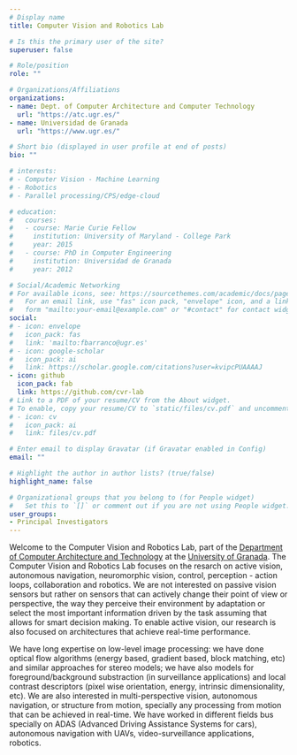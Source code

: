 ```yaml
---
# Display name
title: Computer Vision and Robotics Lab

# Is this the primary user of the site?
superuser: false

# Role/position
role: ""

# Organizations/Affiliations
organizations:
- name: Dept. of Computer Architecture and Computer Technology
  url: "https://atc.ugr.es/"
- name: Universidad de Granada
  url: "https://www.ugr.es/"

# Short bio (displayed in user profile at end of posts)
bio: ""

# interests:
# - Computer Vision - Machine Learning 
# - Robotics
# - Parallel processing/CPS/edge-cloud

# education:
#   courses:
#   - course: Marie Curie Fellow
#     institution: University of Maryland - College Park
#     year: 2015
#   - course: PhD in Computer Engineering
#     institution: Universidad de Granada
#     year: 2012  

# Social/Academic Networking
# For available icons, see: https://sourcethemes.com/academic/docs/page-builder/#icons
#   For an email link, use "fas" icon pack, "envelope" icon, and a link in the
#   form "mailto:your-email@example.com" or "#contact" for contact widget.
social:
# - icon: envelope
#   icon_pack: fas
#   link: 'mailto:fbarranco@ugr.es'
# - icon: google-scholar
#   icon_pack: ai
#   link: https://scholar.google.com/citations?user=kvipcPUAAAAJ
- icon: github
  icon_pack: fab
  link: https://github.com/cvr-lab
# Link to a PDF of your resume/CV from the About widget.
# To enable, copy your resume/CV to `static/files/cv.pdf` and uncomment the lines below.
# - icon: cv
#   icon_pack: ai
#   link: files/cv.pdf

# Enter email to display Gravatar (if Gravatar enabled in Config)
email: ""

# Highlight the author in author lists? (true/false)
highlight_name: false

# Organizational groups that you belong to (for People widget)
#   Set this to `[]` or comment out if you are not using People widget.
user_groups:
- Principal Investigators
---
```



Welcome to the Computer Vision and Robotics Lab, part of the [Department of Computer Architecture and Technology](https://www.google.com) at the [University of Granada](https://www.ugr.es). The Computer Vision and Robotics Lab focuses on the resarch on active vision, autonomous navigation, neuromorphic vision, control, perception - action loops, collaboration and robotics. We are not interested on passive vision sensors but rather on sensors that can actively change their point of view or perspective, the way they perceive their environment by adaptation or select the most important information driven by the task assuming that allows for smart decision making. To enable active vision, our research is also focused on architectures that achieve real-time performance.

We have long expertise on low-level image processing: we have done optical flow algorithms (energy based, gradient based, block matching, etc) and similar approaches for stereo models; we have also models for foreground/background substraction (in surveillance applications) and local contrast descriptors (pixel wise orientation, energy, intrinsic dimensionality, etc). We are also interested in multi-perspective vision, autonomous navigation, or structure from motion, specially any processing from motion that can be achieved in real-time. We have worked in different fields bus specially on ADAS (Advanced Driving Assistance Systems for cars), autonomous navigation with UAVs, video-surveillance applications, robotics. 
